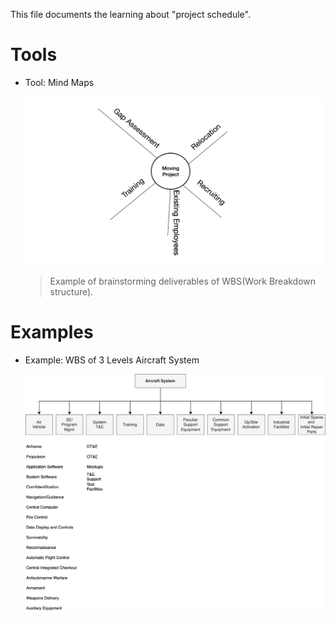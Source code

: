 This file documents the learning about "project schedule".

# Tools

- Tool: Mind Maps

    ![mind-map](./mind-map.png)

    > Example of brainstorming deliverables of WBS(Work Breakdown structure).

# Examples

- Example: WBS of 3 Levels Aircraft System

    ![WBS of 3 Level Aircraft System](./wbs-examples/01-3-level-aircraft-system/WBS%20-%203%20Level%20Aircraft%20System.svg)
